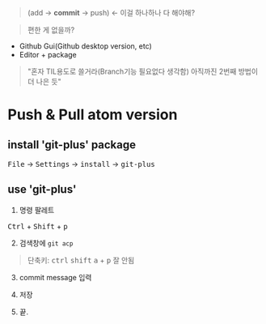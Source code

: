 > (add -> **commit** -> push) <- 이걸 하나하나 다 해야해?

> 편한 게 없을까?

- Github Gui(Github desktop version, etc)
- Editor + package

> "혼자 TIL용도로 쓸거라(Branch기능 필요없다 생각함) 아직까진 2번째 방법이 더 나은 듯"

# Push & Pull atom version

## install 'git-plus' package
<kbd>File</kbd> -> <kbd>Settings</kbd> -> <kbd>install</kbd> -> <kbd>git-plus</kbd>

## use 'git-plus'

1. 명령 팔레트 

<kbd>Ctrl</kbd> + <kbd> Shift</kbd> + <kbd> p </kbd>

2. 검색창에 `git acp`
> 단축키: <kbd>ctrl</kbd> <kbd>shift</kbd> <kbd>a</kbd> + <kbd>p</kbd> 잘 안됨

3. commit message 입력

4. 저장

5. 끝.
